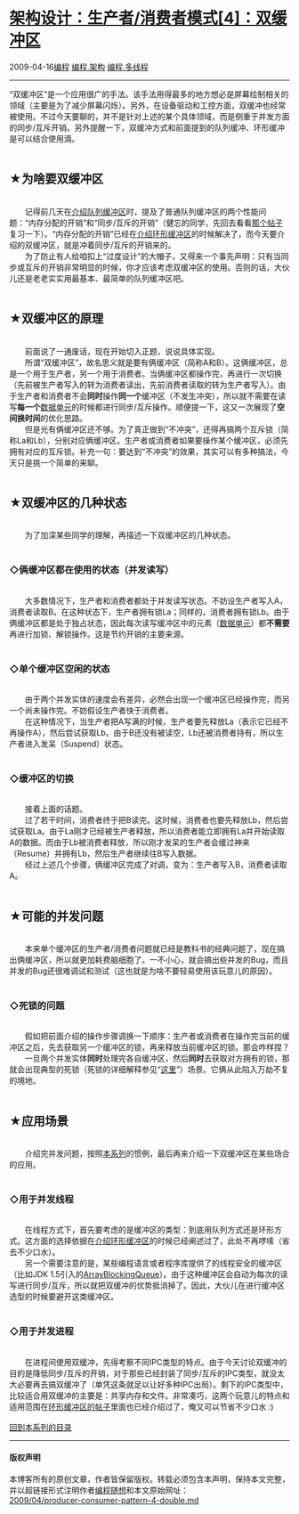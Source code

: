 <!DOCTYPE html>
<html xmlns="http://www.w3.org/1999/xhtml" xml:lang="zh-CN">
<head>
<meta http-equiv="Content-Type" content="text/html; charset=utf-8" />
<meta name="generator" content="Python script by program.think@gmail.com" />
<meta name="provider" content="program-think.blogspot.com" />
<link type="text/css" rel="stylesheet" href="../../css/program-think.css" />
<title>架构设计：生产者/消费者模式[4]：双缓冲区 - 编程随想的博客</title>
</head>
<body>
<div id="main" style="width:100%;">
<h1><a href="../../index.md" title="回到首页">架构设计：生产者/消费者模式[4]：双缓冲区</a></h1>
<div class="post-info"><span class="date-header">2009-04-16</span><a href="../../tags/E7BC96E7A88B.md" class="tag">编程</a> <a href="../../tags/E7BC96E7A88B.E69EB6E69E84.md" class="tag">编程.架构</a> <a href="../../tags/E7BC96E7A88B.E5A49AE7BABFE7A88B.md" class="tag">编程.多线程</a> </div>
<hr>
<div class="post">
“双缓冲区”是一个应用很广的手法。该手法用得最多的地方想必是屏幕绘制相关的领域（主要是为了减少屏幕闪烁）。另外，在设备驱动和工控方面，双缓冲也经常被使用。不过今天要聊的，并不是针对上述的某个具体领域，而是侧重于并发方面的同步/互斥开销。另外提醒一下，双缓冲方式和前面提到的队列缓冲、环形缓冲是可以结合使用滴。<!--program-think--><br /><br /><h2>★为啥要双缓冲区</h2><br />　　记得前几天在<a href="../../2009/03/producer-consumer-pattern-2-queue.md">介绍队列缓冲区</a>时，提及了普通队列缓冲区的两个性能问题：“内存分配的开销”和“同步/互斥的开销”（健忘的同学，先回去看看<a href="../../2009/03/producer-consumer-pattern-2-queue.md">那个帖子</a>复习一下）。“内存分配的开销”已经在<a href="../../2009/04/producer-consumer-pattern-3-circle.md" target="_blank">介绍环形缓冲区</a>的时候解决了，而今天要介绍的双缓冲区，就是冲着同步/互斥的开销来的。<br />　　为了防止有人给咱扣上“过度设计”的大帽子，又得来一个事先声明：只有当同步或互斥的开销非常明显的时候，你才应该考虑双缓冲区的使用。否则的话，大伙儿还是老老实实用最基本、最简单的队列缓冲区吧。<br /><br /><h2>★双缓冲区的原理</h2><br />　　前面说了一通废话，现在开始切入正题，说说具体实现。<br />　　所谓“双缓冲区”，故名思义就是要有俩缓冲区（简称A和B）。这俩缓冲区，总是一个用于生产者，另一个用于消费者。当俩缓冲区都操作完，再进行一次切换（先前被生产者写入的转为消费者读出，先前消费者读取的转为生产者写入）。由于生产者和消费者不会<b>同时</b>操作<b>同一个</b>缓冲区（不发生冲突），所以就不需要在读写<b>每一个</b><a href="../../2009/03/producer-consumer-pattern-1-data.md" target="_blank">数据单元</a>的时候都进行同步/互斥操作。顺便提一下，这又一次展现了<b>空间换时间</b>的优化思路。<br />　　但是光有俩缓冲区还不够。为了真正做到“不冲突”，还得再搞两个互斥锁（简称La和Lb），分别对应俩缓冲区。生产者或消费者如果要操作某个缓冲区，必须先拥有对应的互斥锁。补充一句：要达到“不冲突”的效果，其实可以有多种搞法，今天只是挑一个简单的来聊。<br /><br /><h2>★双缓冲区的几种状态</h2><br />　　为了加深某些同学的理解，再描述一下双缓冲区的几种状态。<br /><br /><h3>◇俩缓冲区都在使用的状态（并发读写）</h3><br />　　大多数情况下，生产者和消费者都处于并发读写状态。不妨设生产者写入A，消费者读取B。在这种状态下，生产者拥有锁La；同样的，消费者拥有锁Lb。由于俩缓冲区都是处于独占状态，因此每次读写缓冲区中的元素（<a href="../../2009/03/producer-consumer-pattern-1-data.md" target="_blank">数据单元</a>）都<b>不需要</b>再进行加锁、解锁操作。这是节约开销的主要来源。<br /><br /><h3>◇单个缓冲区空闲的状态</h3><br />　　由于两个并发实体的速度会有差异，必然会出现一个缓冲区已经操作完，而另一个尚未操作完。不妨假设生产者快于消费者。<br />　　在这种情况下，当生产者把A写满的时候，生产者要先释放La（表示它已经不再操作A），然后尝试获取Lb。由于B还没有被读空，Lb还被消费者持有，所以生产者进入发呆（Suspend）状态。<br /><br /><h3>◇缓冲区的切换</h3><br />　　接着上面的话题。<br />　　过了若干时间，消费者终于把B读完。这时候，消费者也要先释放Lb，然后尝试获取La。由于La刚才已经被生产者释放，所以消费者能立即拥有La并开始读取A的数据。而由于Lb被消费者释放，所以刚才发呆的生产者会缓过神来（Resume）并拥有Lb，然后生产者继续往B写入数据。<br />　　经过上述几个步骤，俩缓冲区完成了对调，变为：生产者写入B，消费者读取A。<br /><br /><h2>★可能的并发问题</h2><br />　　本来单个缓冲区的生产者/消费者问题就已经是教科书的经典问题了，现在搞出俩缓冲区，所以就更加耗费脑细胞了。一不小心，就会搞出些并发的Bug，而且并发的Bug还很难调试和测试（这也就是为啥不要轻易使用该玩意儿的原因）。<br /><br /><h3>◇死锁的问题</h3><br />　　假如把前面介绍的操作步骤调换一下顺序：生产者或消费者在操作完当前的缓冲区之后，先去获取另一个缓冲区的锁，再来释放当前缓冲区的锁。那会咋样捏？<br />　　一旦两个并发实体<b>同时</b>处理完各自缓冲区，然后<b>同时</b>去获取对方拥有的锁，那就会出现典型的死锁（死锁的详细解释参见“<a href="http://en.wikipedia.org/wiki/Deadlock" target="_blank" rel="nofollow">这里</a>”）场景。它俩从此陷入万劫不复的境地。<br />  <br /><h2>★应用场景</h2><br />　　介绍完并发问题，按照<a href="../../2009/03/producer-consumer-pattern-0-overview.md">本系列</a>的惯例，最后再来介绍一下双缓冲区在某些场合的应用。<br /><br /><h3>◇用于并发线程</h3><br />　　在线程方式下，首先要考虑的是缓冲区的类型：到底用队列方式还是环形方式。这方面的选择依据在<a href="../../2009/04/producer-consumer-pattern-3-circle.md" target="_blank">介绍环形缓冲区</a>的时候已经阐述过了，此处不再啰嗦（省去不少口水）。<br />　　另一个需要注意的是，某些编程语言或者程序库提供了的线程安全的缓冲区（比如JDK 1.5引入的<a href="http://java.sun.com/j2se/1.5.0/docs/api/java/util/concurrent/ArrayBlockingQueue.html" target="_blank" rel="nofollow">ArrayBlockingQueue</a>）。由于这种缓冲区会自动为每次的读写进行同步/互斥，所以就把双缓冲的优势抵消掉了。因此，大伙儿在进行缓冲区选型的时候要避开这类缓冲区。<br /><br /><h3>◇用于并发进程</h3><br />　　在进程间使用双缓冲，先得考察不同IPC类型的特点。由于今天讨论双缓冲的目的是降低同步/互斥的开销，对于那些已经封装了同步/互斥的IPC类型，就没太大必要再去搞双缓冲了（单凭这条就足以让好多种IPC出局）。剩下的IPC类型中，比较适合用双缓冲的主要是：共享内存和文件。非常凑巧，这两个玩意儿的特点和适用范围在<a href="../../2009/04/producer-consumer-pattern-3-circle.md">环形缓冲区的帖子</a>里面也已经介绍过了，俺又可以节省不少口水 :)<br /><br /><a href="../../2009/03/producer-consumer-pattern-0-overview.md#index">回到本系列的目录</a><div class="blogger-post-footer">
</div>
<hr>
<div class="copyright">
<h4>版权声明</h4>
本博客所有的原创文章，作者皆保留版权。转载必须包含本声明，保持本文完整，并以超链接形式注明作者<a href="mailto:program.think@gmail.com">编程随想</a>和本文原始网址：<br>
<a href="2009/04/producer-consumer-pattern-4-double.md">2009/04/producer-consumer-pattern-4-double.md</a>
</div>
</div>
</body>
</html>
